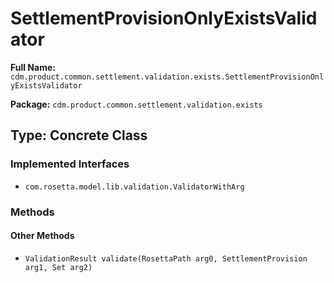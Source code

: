 # SettlementProvisionOnlyExistsValidator

**Full Name:** `cdm.product.common.settlement.validation.exists.SettlementProvisionOnlyExistsValidator`

**Package:** `cdm.product.common.settlement.validation.exists`

## Type: Concrete Class

### Implemented Interfaces

- `com.rosetta.model.lib.validation.ValidatorWithArg`

### Methods

#### Other Methods

- `ValidationResult validate(RosettaPath arg0, SettlementProvision arg1, Set arg2)`

